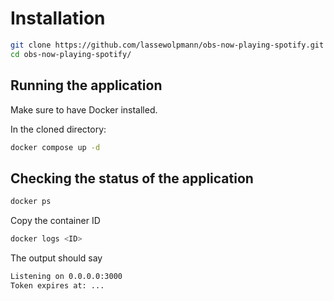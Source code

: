 # Installation

```bash
git clone https://github.com/lassewolpmann/obs-now-playing-spotify.git
cd obs-now-playing-spotify/
```

## Running the application
Make sure to have Docker installed.  
  
In the cloned directory:
```bash
docker compose up -d
```

## Checking the status of the application
```bash
docker ps
```
Copy the container ID
```bash
docker logs <ID>
```
The output should say
```bash
Listening on 0.0.0.0:3000
Token expires at: ...
```